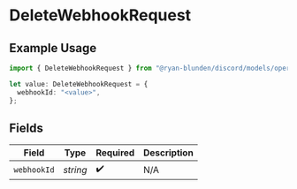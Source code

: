 # DeleteWebhookRequest

## Example Usage

```typescript
import { DeleteWebhookRequest } from "@ryan-blunden/discord/models/operations";

let value: DeleteWebhookRequest = {
  webhookId: "<value>",
};
```

## Fields

| Field              | Type               | Required           | Description        |
| ------------------ | ------------------ | ------------------ | ------------------ |
| `webhookId`        | *string*           | :heavy_check_mark: | N/A                |